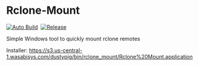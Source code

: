# Rclone-Mount

[![Auto Build](https://github.com/jasondavis303/Rclone-Mount/actions/workflows/autobuild.yml/badge.svg)](https://github.com/jasondavis303/Rclone-Mount/actions/workflows/autobuild.yml)&nbsp;&nbsp;[![Release](https://github.com/jasondavis303/Rclone-Mount/actions/workflows/release.yml/badge.svg)](https://github.com/jasondavis303/Rclone-Mount/actions/workflows/release.yml)

Simple Windows tool to quickly mount rclone remotes

Installer:
https://s3.us-central-1.wasabisys.com/dustypig/bin/rclone_mount/Rclone%20Mount.application
